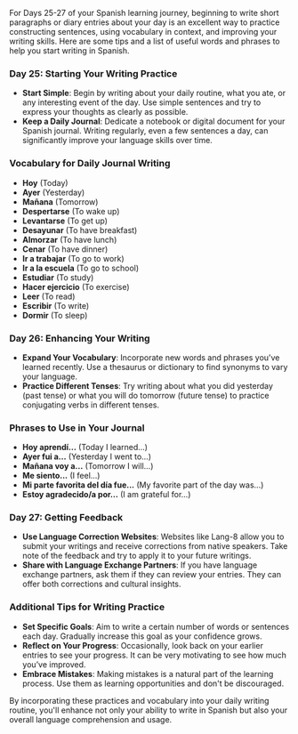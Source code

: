 For Days 25-27 of your Spanish learning journey, beginning to write short paragraphs or diary entries about your day is an excellent way to practice constructing sentences, using vocabulary in context, and improving your writing skills. Here are some tips and a list of useful words and phrases to help you start writing in Spanish.

### Day 25: Starting Your Writing Practice

- **Start Simple**: Begin by writing about your daily routine, what you ate, or any interesting event of the day. Use simple sentences and try to express your thoughts as clearly as possible.
- **Keep a Daily Journal**: Dedicate a notebook or digital document for your Spanish journal. Writing regularly, even a few sentences a day, can significantly improve your language skills over time.

### Vocabulary for Daily Journal Writing

- **Hoy** (Today)
- **Ayer** (Yesterday)
- **Mañana** (Tomorrow)
- **Despertarse** (To wake up)
- **Levantarse** (To get up)
- **Desayunar** (To have breakfast)
- **Almorzar** (To have lunch)
- **Cenar** (To have dinner)
- **Ir a trabajar** (To go to work)
- **Ir a la escuela** (To go to school)
- **Estudiar** (To study)
- **Hacer ejercicio** (To exercise)
- **Leer** (To read)
- **Escribir** (To write)
- **Dormir** (To sleep)

### Day 26: Enhancing Your Writing

- **Expand Your Vocabulary**: Incorporate new words and phrases you've learned recently. Use a thesaurus or dictionary to find synonyms to vary your language.
- **Practice Different Tenses**: Try writing about what you did yesterday (past tense) or what you will do tomorrow (future tense) to practice conjugating verbs in different tenses.

### Phrases to Use in Your Journal

- **Hoy aprendí...** (Today I learned...)
- **Ayer fui a...** (Yesterday I went to...)
- **Mañana voy a...** (Tomorrow I will...)
- **Me siento...** (I feel...)
- **Mi parte favorita del día fue...** (My favorite part of the day was...)
- **Estoy agradecido/a por...** (I am grateful for...)

### Day 27: Getting Feedback

- **Use Language Correction Websites**: Websites like Lang-8 allow you to submit your writings and receive corrections from native speakers. Take note of the feedback and try to apply it to your future writings.
- **Share with Language Exchange Partners**: If you have language exchange partners, ask them if they can review your entries. They can offer both corrections and cultural insights.

### Additional Tips for Writing Practice

- **Set Specific Goals**: Aim to write a certain number of words or sentences each day. Gradually increase this goal as your confidence grows.
- **Reflect on Your Progress**: Occasionally, look back on your earlier entries to see your progress. It can be very motivating to see how much you’ve improved.
- **Embrace Mistakes**: Making mistakes is a natural part of the learning process. Use them as learning opportunities and don't be discouraged.

By incorporating these practices and vocabulary into your daily writing routine, you'll enhance not only your ability to write in Spanish but also your overall language comprehension and usage.
